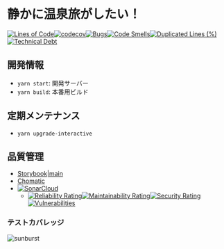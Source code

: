 # 静かに温泉旅がしたい！
[![Lines of Code](https://sonarcloud.io/api/project_badges/measure?project=konabe_onsen-tabi-web&metric=ncloc)](https://sonarcloud.io/summary/new_code?id=konabe_onsen-tabi-web)[![codecov](https://codecov.io/gh/konabe/onsen-tabi-web/graph/badge.svg?token=XM6J4Q321N)](https://codecov.io/gh/konabe/onsen-tabi-web)[![Bugs](https://sonarcloud.io/api/project_badges/measure?project=konabe_onsen-tabi-web&metric=bugs)](https://sonarcloud.io/summary/new_code?id=konabe_onsen-tabi-web)[![Code Smells](https://sonarcloud.io/api/project_badges/measure?project=konabe_onsen-tabi-web&metric=code_smells)](https://sonarcloud.io/summary/new_code?id=konabe_onsen-tabi-web)[![Duplicated Lines (%)](https://sonarcloud.io/api/project_badges/measure?project=konabe_onsen-tabi-web&metric=duplicated_lines_density)](https://sonarcloud.io/summary/new_code?id=konabe_onsen-tabi-web)[![Technical Debt](https://sonarcloud.io/api/project_badges/measure?project=konabe_onsen-tabi-web&metric=sqale_index)](https://sonarcloud.io/summary/new_code?id=konabe_onsen-tabi-web)

## 開発情報

- `yarn start`: 開発サーバー
- `yarn build`: 本番用ビルド

## 定期メンテナンス

- `yarn upgrade-interactive`

## 品質管理

- [Storybook|main](https://onsen-tabi-web-storybook.vercel.app)
- [Chomatic](https://www.chromatic.com/library?appId=65df5648f66d26026a58533f&branch=main)
- [![SonarCloud](https://sonarcloud.io/images/project_badges/sonarcloud-black.svg)](https://sonarcloud.io/summary/new_code?id=konabe_onsen-tabi-web)
  - [![Reliability Rating](https://sonarcloud.io/api/project_badges/measure?project=konabe_onsen-tabi-web&metric=reliability_rating)](https://sonarcloud.io/summary/new_code?id=konabe_onsen-tabi-web)[![Maintainability Rating](https://sonarcloud.io/api/project_badges/measure?project=konabe_onsen-tabi-web&metric=sqale_rating)](https://sonarcloud.io/summary/new_code?id=konabe_onsen-tabi-web)[![Security Rating](https://sonarcloud.io/api/project_badges/measure?project=konabe_onsen-tabi-web&metric=security_rating)](https://sonarcloud.io/summary/new_code?id=konabe_onsen-tabi-web)[![Vulnerabilities](https://sonarcloud.io/api/project_badges/measure?project=konabe_onsen-tabi-web&metric=vulnerabilities)](https://sonarcloud.io/summary/new_code?id=konabe_onsen-tabi-web)

### テストカバレッジ

![sunburst](https://codecov.io/gh/konabe/onsen-tabi-web/graphs/sunburst.svg?token=XM6J4Q321N)
